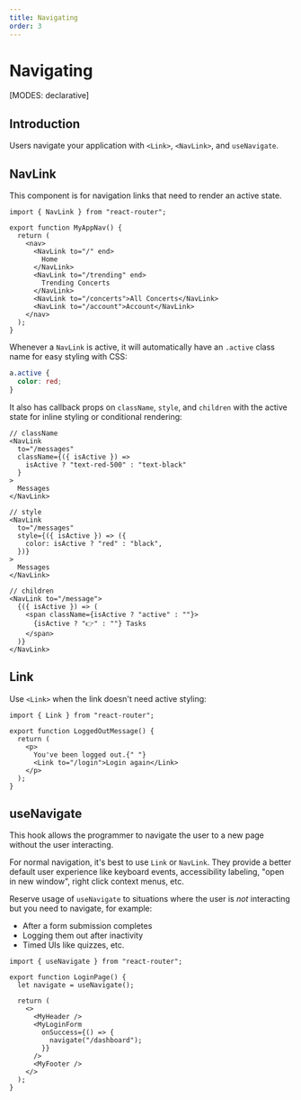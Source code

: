 ```yaml
---
title: Navigating
order: 3
---
```


# Navigating

[MODES: declarative]

## Introduction

Users navigate your application with `<Link>`, `<NavLink>`, and `useNavigate`.

## NavLink

This component is for navigation links that need to render an active state.

```tsx
import { NavLink } from "react-router";

export function MyAppNav() {
  return (
    <nav>
      <NavLink to="/" end>
        Home
      </NavLink>
      <NavLink to="/trending" end>
        Trending Concerts
      </NavLink>
      <NavLink to="/concerts">All Concerts</NavLink>
      <NavLink to="/account">Account</NavLink>
    </nav>
  );
}
```

Whenever a `NavLink` is active, it will automatically have an `.active` class name for easy styling with CSS:

```css
a.active {
  color: red;
}
```

It also has callback props on `className`, `style`, and `children` with the active state for inline styling or conditional rendering:

```tsx
// className
<NavLink
  to="/messages"
  className={({ isActive }) =>
    isActive ? "text-red-500" : "text-black"
  }
>
  Messages
</NavLink>
```

```tsx
// style
<NavLink
  to="/messages"
  style={({ isActive }) => ({
    color: isActive ? "red" : "black",
  })}
>
  Messages
</NavLink>
```

```tsx
// children
<NavLink to="/message">
  {({ isActive }) => (
    <span className={isActive ? "active" : ""}>
      {isActive ? "👉" : ""} Tasks
    </span>
  )}
</NavLink>
```

## Link

Use `<Link>` when the link doesn't need active styling:

```tsx
import { Link } from "react-router";

export function LoggedOutMessage() {
  return (
    <p>
      You've been logged out.{" "}
      <Link to="/login">Login again</Link>
    </p>
  );
}
```

## useNavigate

This hook allows the programmer to navigate the user to a new page without the user interacting.

For normal navigation, it's best to use `Link` or `NavLink`. They provide a better default user experience like keyboard events, accessibility labeling, "open in new window", right click context menus, etc.

Reserve usage of `useNavigate` to situations where the user is _not_ interacting but you need to navigate, for example:

- After a form submission completes
- Logging them out after inactivity
- Timed UIs like quizzes, etc.

```tsx
import { useNavigate } from "react-router";

export function LoginPage() {
  let navigate = useNavigate();

  return (
    <>
      <MyHeader />
      <MyLoginForm
        onSuccess={() => {
          navigate("/dashboard");
        }}
      />
      <MyFooter />
    </>
  );
}
```
